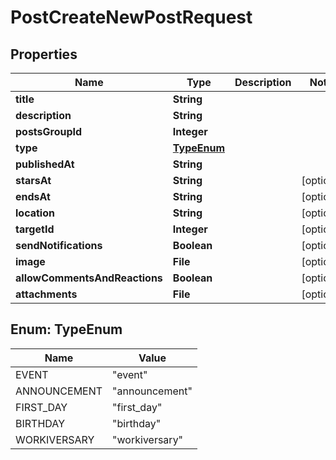 

# PostCreateNewPostRequest


## Properties

| Name | Type | Description | Notes |
|------------ | ------------- | ------------- | -------------|
|**title** | **String** |  |  |
|**description** | **String** |  |  |
|**postsGroupId** | **Integer** |  |  |
|**type** | [**TypeEnum**](#TypeEnum) |  |  |
|**publishedAt** | **String** |  |  |
|**starsAt** | **String** |  |  [optional] |
|**endsAt** | **String** |  |  [optional] |
|**location** | **String** |  |  [optional] |
|**targetId** | **Integer** |  |  [optional] |
|**sendNotifications** | **Boolean** |  |  [optional] |
|**image** | **File** |  |  [optional] |
|**allowCommentsAndReactions** | **Boolean** |  |  [optional] |
|**attachments** | **File** |  |  [optional] |



## Enum: TypeEnum

| Name | Value |
|---- | -----|
| EVENT | &quot;event&quot; |
| ANNOUNCEMENT | &quot;announcement&quot; |
| FIRST_DAY | &quot;first_day&quot; |
| BIRTHDAY | &quot;birthday&quot; |
| WORKIVERSARY | &quot;workiversary&quot; |



